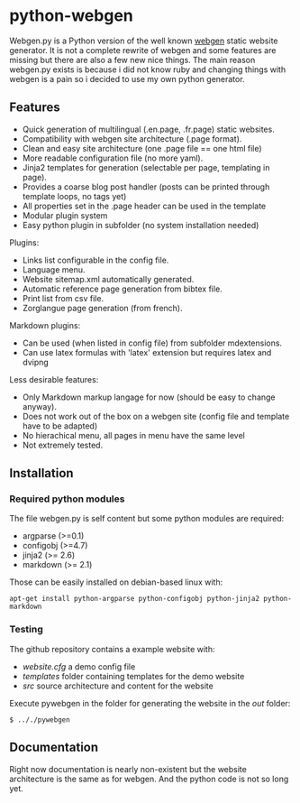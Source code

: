 python-webgen
=========

Webgen.py is a Python version of the well known [webgen](http://webgen.rubyforge.org/) static website generator. It is not a complete rewrite of webgen and some features are missing but there are also a few new nice things. The main reason webgen.py exists is because i did not know ruby and changing things with webgen is a pain so i decided to use my own python generator.

## Features

* Quick generation of multilingual (.en.page, .fr.page) static websites.
* Compatibility with webgen site architecture (.page format).
* Clean and easy site architecture (one .page file == one html file)
* More readable configuration file (no more yaml).
* Jinja2 templates for generation (selectable per page, templating in page).
* Provides a coarse blog post handler (posts can be printed through template loops, no tags yet)
* All properties set in the .page header can be used in the template
* Modular plugin system 
* Easy python plugin in subfolder (no system installation needed)

Plugins:

* Links list configurable in the config file.
* Language menu.
* Website sitemap.xml automatically generated.
* Automatic reference page generation from bibtex file.
* Print list from csv file.
* Zorglangue page generation (from french).

Markdown plugins:

* Can be used (when listed in config file) from subfolder mdextensions.
* Can use latex formulas with 'latex' extension but requires latex and dvipng 


Less desirable features:

* Only Markdown markup langage for now (should be easy to change anyway).
* Does not work out of the box on a webgen site (config file and template have to be adapted)
* No hierachical menu, all pages in menu have the same level 
* Not extremely tested.

## Installation

### Required python modules
The file webgen.py is self content but some python modules are required:

* argparse (>=0.1)
* configobj (>=4.7)
* jinja2 (>= 2.6)
* markdown (>= 2.1)

Those can be easily installed on debian-based linux with:

	apt-get install python-argparse python-configobj python-jinja2 python-markdown 
	
	
### Testing

The github repository contains a example website with:

* *website.cfg* a demo config file
* *templates* folder containing templates for the demo website
* *src* source architecture and content for the website

Execute pywebgen in the folder for generating the website in the *out* folder:

	$ .././pywebgen
	
	
## Documentation

Right now documentation is nearly non-existent but the website architecture is the same as for webgen. And the python code is not so long yet.

	
	

